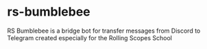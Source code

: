 # rs-bumblebee
RS Bumblebee is a bridge bot for transfer messages from Discord to Telegram created especially for the Rolling Scopes School

